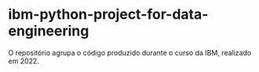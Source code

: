 # ibm-python-project-for-data-engineering
O repositório agrupa o código produzido durante o curso da IBM, realizado em 2022.
